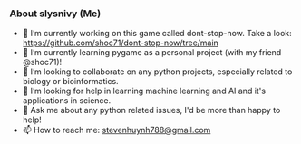 ### About slysnivy (Me)

<!--
**slysnivy/slysnivy** is a ✨ _special_ ✨ repository because its `README.md` (this file) appears on your GitHub profile.
-->
- 🔭 I’m currently working on this game called dont-stop-now. Take a look: https://github.com/shoc71/dont-stop-now/tree/main
- 🌱 I’m currently learning pygame as a personal project (with my friend @shoc71)!
- 👯 I’m looking to collaborate on any python projects, especially related to biology or bioinformatics.
- 🤔 I’m looking for help in learning machine learning and AI and it's applications in science.
- 💬 Ask me about any python related issues, I'd be more than happy to help!
- 📫 How to reach me: stevenhuynh788@gmail.com
